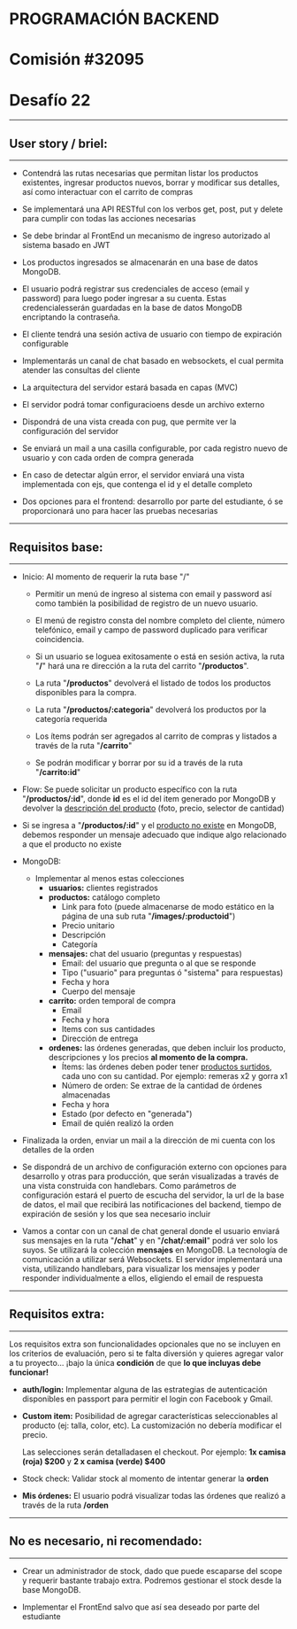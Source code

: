 # PROGRAMACIÓN BACKEND

# Comisión #32095

# Desafío 22

---

## User story / briel:

---

- Contendrá las rutas necesarias que permitan listar los productos existentes, ingresar productos nuevos, borrar y modificar sus detalles, así como interactuar con el carrito de compras

- Se implementará una API RESTful con los verbos get, post, put y delete para cumplir con todas las acciones necesarias

- Se debe brindar al FrontEnd un mecanismo de ingreso autorizado al sistema basado en JWT

- Los productos ingresados se almacenarán en una base de datos MongoDB.

- El usuario podrá registrar sus credenciales de acceso (email y password) para luego poder ingresar a su cuenta. Estas credencialesserán guardadas en la base de datos MongoDB encriptando la contraseña.

- El cliente tendrá una sesión activa de usuario con tiempo de expiración configurable

- Implementarás un canal de chat basado en websockets, el cual permita atender las consultas del cliente

- La arquitectura del servidor estará basada en capas (MVC)

- El servidor podrá tomar configuracioens desde un archivo externo

- Dispondrá de una vista creada con pug, que permite ver la configuración del servidor

- Se enviará un mail a una casilla configurable, por cada registro nuevo de usuario y con cada orden de compra generada

- En caso de detectar algún error, el servidor enviará una vista implementada con ejs, que contenga el id y el detalle completo

- Dos opciones para el frontend: desarrollo por parte del estudiante, ó se proporcionará uno para hacer las pruebas necesarias

---

## Requisitos base:

---

- Inicio: Al momento de requerir la ruta base "/"

  - Permitir un menú de ingreso al sistema con email y password así como también la posibilidad de registro de un nuevo usuario.

  - El menú de registro consta del nombre completo del cliente, número telefónico, email y campo de password duplicado para verificar coincidencia.

  - Si un usuario se loguea exitosamente o está en sesión activa, la ruta "**/**" hará una re dirección a la ruta del carrito "**/productos**".

  - La ruta "**/productos**" devolverá el listado de todos los productos disponibles para la compra.

  - La ruta "**/productos/:categoria**" devolverá los productos por la categoría requerida

  - Los ítems podrán ser agregados al carrito de compras y listados a través de la ruta "**/carrito**"

  - Se podrán modificar y borrar por su id a través de la ruta "**/carrito:id**"

- Flow: Se puede solicitar un producto específico con la ruta "**/productos/:id**", donde **id** es el id del item generado por MongoDB y devolver la <span style="text-decoration:underline">descripción del producto</span> (foto, precio, selector de cantidad)

- Si se ingresa a "**/productos/:id**" y el <span style="text-decoration:underline">producto no existe</span> en MongoDB, debemos responder un mensaje adecuado que indique algo relacionado a que el producto no existe

- MongoDB:
  - Implementar al menos estas colecciones
    - **usuarios:** clientes registrados
    - **productos:** catálogo completo
      - Link para foto (puede almacenarse de modo estático en la página de una sub ruta "**/images/:productoid**")
      - Precio unitario
      - Descripción
      - Categoría
    - **mensajes:** chat del usuario (preguntas y respuestas)
      - Email: del usuario que pregunta o al que se responde
      - Tipo ("usuario" para preguntas ó "sistema" para respuestas)
      - Fecha y hora
      - Cuerpo del mensaje
    - **carrito:** orden temporal de compra
      - Email
      - Fecha y hora
      - Items con sus cantidades
      - Dirección de entrega
    - **ordenes:** las órdenes generadas, que deben incluir los producto, descripciones y los precios **al momento de la compra.**
      - Ítems: las órdenes deben poder tener <span style="text-decoration:underline">productos surtidos</span>, cada uno con su cantidad. Por ejemplo: remeras x2 y gorra x1
      - Número de orden: Se extrae de la cantidad de órdenes almacenadas
      - Fecha y hora
      - Estado (por defecto en "generada")
      - Email de quién realizó la orden
- Finalizada la orden, enviar un mail a la dirección de mi cuenta con los detalles de la orden
- Se dispondrá de un archivo de configuración externo con opciones para desarrollo y otras para producción, que serán visualizadas a través de una vista construida con handlebars. Como parámetros de configuración estará el puerto de escucha del servidor, la url de la base de datos, el mail que recibirá las notificaciones del backend, tiempo de expiración de sesión y los que sea necesario incluir
- Vamos a contar con un canal de chat general donde el usuario enviará sus mensajes en la ruta "**/chat**" y en "**/chat/:email**" podrá ver solo los suyos. Se utilizará la colección **mensajes** en MongoDB. La tecnología de comunicación a utilizar será Websockets. El servidor implementará una vista, utilizando handlebars, para visualizar los mensajes y poder responder individualmente a ellos, eligiendo el email de respuesta

---

## Requisitos extra:

---

Los requisitos extra son funcionalidades opcionales que no se incluyen en los criterios de evaluación, pero si te falta diversión y quieres agregar valor a tu proyecto... ¡bajo la única **condición** de que **lo que incluyas debe funcionar!**

- **auth/login:** Implementar alguna de las estrategias de autenticación disponibles en passport para permitir el login con Facebook y Gmail.

- **Custom item:** Posibilidad de agregar características seleccionables al producto (ej: talla, color, etc). La customización no debería modificar el precio.

  Las selecciones serán detalladasen el checkout. Por ejemplo: **1x camisa (roja) $200** y **2 x camisa (verde) $400**

- Stock check: Validar stock al momento de intentar generar la **orden**

- **Mis órdenes:** El usuario podrá visualizar todas las órdenes que realizó a través de la ruta **/orden**

---

## No es necesario, ni recomendado:

---

- Crear un administrador de stock, dado que puede escaparse del scope y requerir bastante trabajo extra. Podremos gestionar el stock desde la base MongoDB.

- Implementar el FrontEnd salvo que así sea deseado por parte del estudiante
